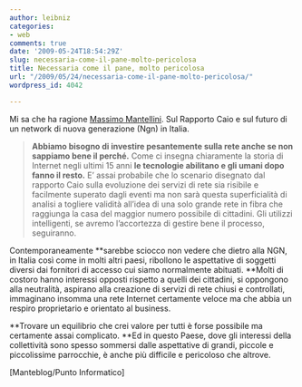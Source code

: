 ```yaml
---
author: leibniz
categories:
- web
comments: true
date: '2009-05-24T18:54:29Z'
slug: necessaria-come-il-pane-molto-pericolosa
title: Necessaria come il pane, molto pericolosa
url: "/2009/05/24/necessaria-come-il-pane-molto-pericolosa/"
wordpress_id: 4042

---
```

Mi sa che ha ragione [Massimo Mantellini](http://www.mantellini.it/?p=6760). Sul Rapporto Caio e sul futuro di un network di nuova generazione (Ngn) in Italia.


> **Abbiamo bisogno di investire pesantemente sulla rete anche se non sappiamo bene il perché.** Come ci insegna chiaramente la storia di Internet negli ultimi 15 anni **le tecnologie abilitano e gli umani dopo fanno il resto.** E’ assai probabile che lo scenario disegnato dal rapporto Caio sulla evoluzione dei servizi di rete sia risibile e facilmente superato dagli eventi ma non sarà questa superficialità di analisi a togliere validità all’idea di una solo grande rete in fibra che raggiunga la casa del maggior numero possibile di cittadini. Gli utilizzi intelligenti, se avremo l’accortezza di gestire bene il processo, seguiranno.

Contemporaneamente **sarebbe sciocco non vedere che dietro alla NGN, in Italia così come in molti altri paesi, ribollono le aspettative di soggetti diversi dai fornitori di accesso cui siamo normalmente abituati. **Molti di costoro hanno interessi opposti rispetto a quelli dei cittadini, si oppongono alla neutralità, aspirano alla creazione di servizi di rete chiusi e controllati, immaginano insomma una rete Internet certamente veloce ma che abbia un respiro proprietario e orientato al business.

**Trovare un equilibrio che crei valore per tutti è forse possibile ma certamente assai complicato. **Ed in questo Paese, dove gli interessi della collettività sono spesso sommersi dalle aspettative di grandi, piccole e piccolissime parrocchie, è anche più difficile e pericoloso che altrove.


[Manteblog/Punto Informatico]
